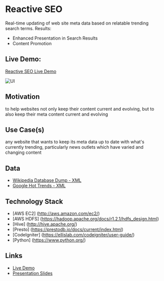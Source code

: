 Reactive SEO
==============

Real-time updating of web site meta data based on relatable trending search terms. 
Results:

* Enhanced Presentation in Search Results
* Content Promotion

## Live Demo:
[Reactive SEO Live Demo](http://reactive-seo.mersal.net/ "Reactive SEO Live Demo")

![UI](http://reactive-seo.mersal.net/images/screenshot.png)

## Motivation
to help websites not only keep their content current and evolving, but to also keep their meta content current and evolving
	
## Use Case(s)
any website that wants to keep its meta data up to date with what's currently trending, particularly news outlets which have varied and changing content

## Data
- [Wikipedia Database Dump - XML](https://dumps.wikimedia.org/enwiki/latest/)
- [Google Hot Trends - XML](https://www.google.com/trends/hottrends)

## Technology Stack
- [AWS EC2] (http://aws.amazon.com/ec2/)
- [AWS HDFS] (https://hadoop.apache.org/docs/r1.2.1/hdfs_design.html)
- [Hive] (http://hive.apache.org/)
- [Presto] (https://prestodb.io/docs/current/index.html)
- [CodeIgniter] (https://ellislab.com/codeigniter/user-guide/)
- [Python] (https://www.python.org/)

## Links
- [Live Demo](http://reactive-seo.mersal.net/)
- [Presentation Slides](https://docs.google.com/presentation/d/1SSRoyJE1CugZr6xj6zZvcjXcRa43EBsS9ID8zpH9L58/pub?start=false&loop=false&delayms=3000)
